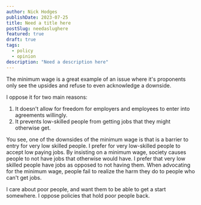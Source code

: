 ```yaml
---
author: Nick Hodges
publishDate: 2023-07-25
title: Need a title here
postSlug: needaslughere
featured: true
draft: true
tags:
  - policy
  - opinion
description: "Need a description here"
---
```


The minimum wage is a great example of an issue where it's proponents only see the upsides and refuse to even acknowledge a downside.

I oppose it for two main reasons:

1. It doesn't allow for freedom for employers and employees to enter into agreements willingly.
2. It prevents low-skilled people from getting jobs that they might otherwise get.

You see, one of the downsides of the minimum wage is that is a barrier to entry for very low skilled people. I prefer for very low-skilled people to accept low paying jobs. By insisting on a minimum wage, society causes people to not have jobs that otherwise would have. I prefer that very low skilled people have jobs as opposed to not having them. When advocating for the minimum wage, people fail to realize the harm they do to people who can't get jobs.

I care about poor people, and want them to be able to get a start somewhere. I oppose policies that hold poor people back.
